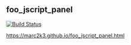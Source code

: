## foo_jscript_panel

[![Build Status](https://dev.azure.com/marc2k3/fb2k/_apis/build/status/marc2k3.foo_jscript_panel?branchName=master)](https://dev.azure.com/marc2k3/fb2k/_build/latest?definitionId=4&branchName=master)

https://marc2k3.github.io/foo_jscript_panel.html
